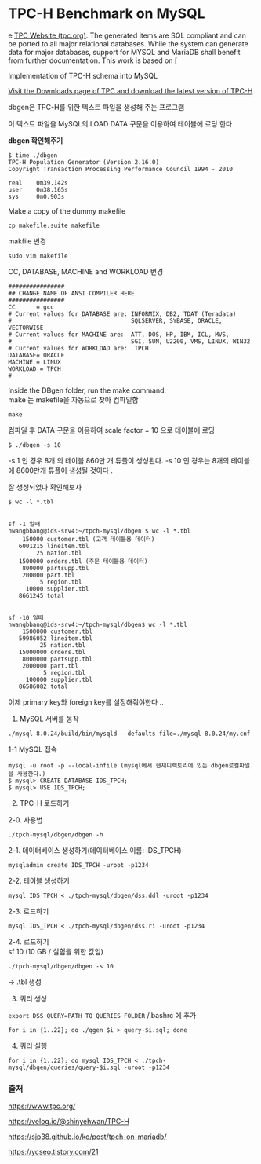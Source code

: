 # TPC-H Benchmark on MySQL 


e [TPC Website (tpc.org)](http://tpc.org/tpc_documents_current_versions/current_specifications5.asp).
The generated items are SQL compliant and can be ported to all major relational databases. While the system can generate data for major databases, support for MYSQL and MariaDB shall benefit from further documentation.
This work is based on [

Implementation of TPC-H schema into MySQL 

[Visit the Downloads page of TPC and download the latest version of TPC-H](http://tpc.org/tpc_documents_current_versions/current_specifications5.asp)  


dbgen은 TPC-H를 위한 텍스트 파일을 생성해 주는 프로그램

이 텍스트 파일을 MySQL의 LOAD DATA 구문을 이용하여 테이블에 로딩 한다 


__dbgen 확인해주기__

```
$ time ./dbgen
TPC-H Population Generator (Version 2.16.0)
Copyright Transaction Processing Performance Council 1994 - 2010
 
real    0m39.142s
user    0m38.165s
sys     0m0.903s
```

Make a copy of the dummy makefile  
```
cp makefile.suite makefile
```  
makfile 변경 
```
sudo vim makefile
```  
 
CC, DATABASE, MACHINE and WORKLOAD 변경

```
################
## CHANGE NAME OF ANSI COMPILER HERE
################
CC      = gcc
# Current values for DATABASE are: INFORMIX, DB2, TDAT (Teradata)
#                                  SQLSERVER, SYBASE, ORACLE, VECTORWISE
# Current values for MACHINE are:  ATT, DOS, HP, IBM, ICL, MVS, 
#                                  SGI, SUN, U2200, VMS, LINUX, WIN32 
# Current values for WORKLOAD are:  TPCH
DATABASE= ORACLE
MACHINE = LINUX
WORKLOAD = TPCH
#
```  

Inside the DBgen folder, run the make command.   
make 는 makefile을 자동으로 찾아 컴파일함 

```
make
```

컴파일 후 DATA 구문을 이용하여  scale factor = 10 으로 테이블에 로딩

```
$ ./dbgen -s 10
```
-s 1 인 경우 8개 의 테이블 860만 개 튜플이 생성된다. 
-s 10 인 경우는 8개의 테이블에 8600만개 튜플이 생성될 것이다 .

잘 생성되었나 확인해보자 

```
$ wc -l *.tbl


sf -1 일때 
hwangbbang@ids-srv4:~/tpch-mysql/dbgen $ wc -l *.tbl
    150000 customer.tbl (고객 테이블용 데이터)
   6001215 lineitem.tbl
        25 nation.tbl
   1500000 orders.tbl (주문 테이블용 데이터)
    800000 partsupp.tbl
    200000 part.tbl
         5 region.tbl
     10000 supplier.tbl
   8661245 total


sf -10 일때 
hwangbbang@ids-srv4:~/tpch-mysql/dbgen$ wc -l *.tbl
    1500000 customer.tbl
   59986052 lineitem.tbl
         25 nation.tbl
   15000000 orders.tbl
    8000000 partsupp.tbl
    2000000 part.tbl
          5 region.tbl
     100000 supplier.tbl
   86586082 total

```


이제 primary key와 foreign key를 설정해줘야한다 .. 



1. MySQL 서버를 동작

```
./mysql-8.0.24/build/bin/mysqld --defaults-file=./mysql-8.0.24/my.cnf
```
1-1 MySQL 접속

```
mysql -u root -p --local-infile (mysql에서 현재디렉토리에 있는 dbgen로컬파일을 사용한다.)
$ mysql> CREATE DATABASE IDS_TPCH;
$ mysql> USE IDS_TPCH;
```

2. TPC-H 로드하기

2-0. 사용법

```
./tpch-mysql/dbgen/dbgen -h
```

2-1. 데이터베이스 생성하기(데이터베이스 이름: IDS_TPCH)

```
mysqladmin create IDS_TPCH -uroot -p1234
```

2-2. 테이블 생성하기

```
mysql IDS_TPCH < ./tpch-mysql/dbgen/dss.ddl -uroot -p1234
```

2-3. 로드하기  

```
mysql IDS_TPCH < ./tpch-mysql/dbgen/dss.ri -uroot -p1234
```

2-4. 로드하기  
sf 10 (10 GB / 실험을 위한 값임)   

```
./tpch-mysql/dbgen/dbgen -s 10
```  
-> .tbl 생성

3. 쿼리 생성 

` export DSS_QUERY=PATH_TO_QUERIES_FOLDER ` /.bashrc 에 추가 


```
for i in {1..22}; do ./qgen $i > query-$i.sql; done
```
4. 쿼리 실행 

```
for i in {1..22}; do mysql IDS_TPCH < ./tpch-mysql/dbgen/queries/query-$i.sql -uroot -p1234
```


### 출처 

https://www.tpc.org/ 

https://velog.io/@shinyehwan/TPC-H 

https://sjp38.github.io/ko/post/tpch-on-mariadb/

https://ycseo.tistory.com/21 

